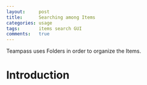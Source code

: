 ```yaml
---
layout:     post
title:      Searching among Items
categories: usage 
tags:       items search GUI
comments:   true
---
```


<div class="message">
Teampass uses Folders in order to organize the Items.
</div>
<span class="linkmore"></span>

# Introduction
